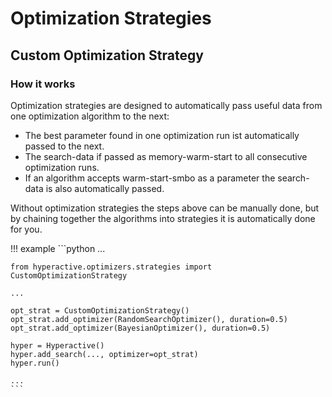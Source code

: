 # Optimization Strategies


## Custom Optimization Strategy


### How it works

Optimization strategies are designed to automatically pass useful data from one optimization algorithm to the next:

- The best parameter found in one optimization run ist automatically passed to the next. 
- The search-data if passed as memory-warm-start to all consecutive optimization runs.
- If an algorithm accepts warm-start-smbo as a parameter the search-data is also automatically passed.

Without optimization strategies the steps above can be manually done, but by chaining together the algorithms into strategies it is automatically done for you.



!!! example 
    ```python
    ...

    from hyperactive.optimizers.strategies import CustomOptimizationStrategy

    ...

    opt_strat = CustomOptimizationStrategy()
    opt_strat.add_optimizer(RandomSearchOptimizer(), duration=0.5)
    opt_strat.add_optimizer(BayesianOptimizer(), duration=0.5)
    
    hyper = Hyperactive()
    hyper.add_search(..., optimizer=opt_strat)
    hyper.run()

    ...
    ```